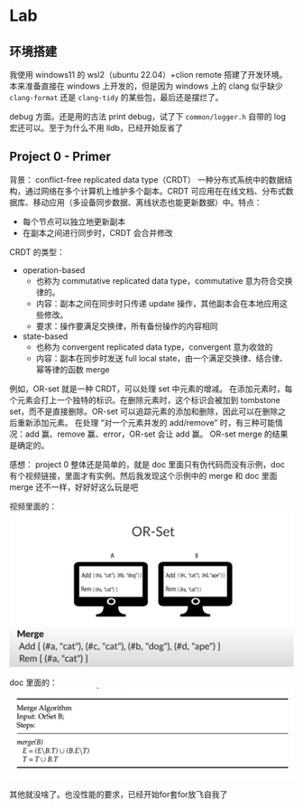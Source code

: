 # Lab

## 环境搭建

我使用 windows11 的 wsl2（ubuntu 22.04）+clion remote 搭建了开发环境。本来准备直接在 windows 上开发的，但是因为 windows 上的 clang 似乎缺少 `clang-format` 还是 `clang-tidy` 的某些包，最后还是摆烂了。

debug 方面。还是用的古法 print debug，试了下 `common/logger.h` 自带的 log 宏还可以。至于为什么不用 lldb，已经开始反省了

## Project 0 - Primer

背景：
conflict-free replicated data type（CRDT）
一种分布式系统中的数据结构，通过网络在多个计算机上维护多个副本。CRDT 可应用在在线文档、分布式数据库、移动应用（多设备同步数据、离线状态也能更新数据）中。特点：

- 每个节点可以独立地更新副本
- 在副本之间进行同步时，CRDT 会合并修改

CRDT 的类型：

- operation-based
  - 也称为 commutative replicated data type，commutative 意为符合交换律的。
  - 内容：副本之间在同步时只传递 update 操作，其他副本会在本地应用这些修改。
  - 要求：操作要满足交换律，所有备份操作的内容相同
- state-based
  - 也称为 convergent replicated data type，convergent 意为收敛的
  - 内容：副本在同步时发送 full local state，由一个满足交换律、结合律、幂等律的函数 merge

例如，OR-set 就是一种 CRDT，可以处理 set 中元素的增减。
在添加元素时，每个元素会打上一个独特的标识。在删除元素时，这个标识会被加到 tombstone set，而不是直接删除。OR-set 可以追踪元素的添加和删除，因此可以在删除之后重新添加元素。
在处理 “对一个元素并发的 add/remove” 时，有三种可能情况：add 赢、remove 赢、error，OR-set 会让 add 赢。
OR-set merge 的结果是确定的。

感想：
project 0 整体还是简单的，就是 doc 里面只有伪代码而没有示例，doc 有个视频链接，里面才有实例。然后我发现这个示例中的 merge 和 doc 里面 merge 还不一样，好好好这么玩是吧

视频里面的：
![alt text](img/image-15.png)

doc 里面的：
![alt text](img/image-16.png)

其他就没啥了。也没性能的要求，已经开始for套for放飞自我了